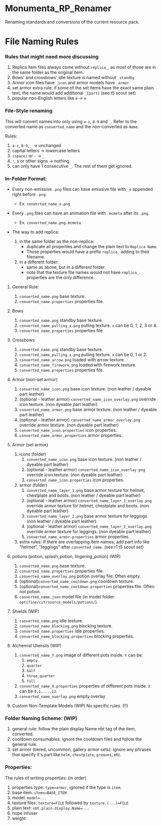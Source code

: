 # Monumenta_RP_Renamer
Renaming standards and conversions of the current resource pack.

# File Naming Rules

### Rules that might need more discussing
1. Replica item files always come without `replica_`, as most of those are in the same folder as the original item.
2. Bows' and crossbows' idle texture is named without `_standby`
3. Armor icon files have `_icon` and armor models have `_armor`
4. set armor extra rule: if some of the set items have the exact same plain text, the name would add additional `_[part]` (see t5 scout set)
5. popular non-English letters like `é` -> `e`

### File-Style renaming
This will convert names into only using `a-z`, `0-9` and `_`.
Refer to the converted name as `converted_name` and the non-converted as `Name`.

Rules:
1. `a-z`, `0-9`, `_` -> unchanged
2. capital letters -> lowercase letters
3.  `(space)` or `-` -> `_`
4. `'`, `$` or other signs -> nothing
5. can only have 1 consecutive `_`. The rest of them get ignored.

### In-Folder Format:

- Every non-emissive `.png` files can have emissive file with `_e` appended right before `.png`.
	- Ex. `converted_name_e.png`

- Every `.png` files can have an animation file with `.mcmeta` after its `.png`.
	- Ex. `converted_name.png.mcmeta`

- The way to add replica:
	1. in the same folder as the non-replica:
 		- duplicate all properties and change the plain text to `Replica Name`.
   		- Those properties would have a prefix `replica_` adding to their filename.
	2. in a different folder:
		- same as above, but in a different folder.
  		- note that the texture file names would not have `replica_`. properties are the only difference.

1. General Rule:
	1. `converted_name.png` base texture.
	2. `converted_name.properties` properties file.

2. Bows
	1. `converted_name.png` standby base texture.
	2. `converted_name_pulling_x.png` pulling texture. `x` can be 0, 1, 2, 3 or 4.
	3. `converted_name.properties` properties file.

3. Crossbows
	1. `converted_name.png` standby base texture.
	2. `converted_name_pulling_x.png` pulling texture. `x` can be 0, 1 or 2.
	3. `converted_name_arrow.png` loaded with arrow texture.
	4. `converted_name_firework.png` loaded with firework texture.
	5. `converted_name.properties` properties file.

4. Armor (non-set armor)
	1. `converted_name_icon.png` base icon texture. (non leather / dyeable part leather)
	2. (optional - leather armor) `converted_name_icon_overlay.png` override icon texture. (non dyeable part leather)
	3. `converted_name_armor.png` base armor texture. (non leather / dyeable part leather)
	4. (optional - leather armor) `converted_name_armor_overlay.png` override armor texture. (non dyeable part leather)
	5. `converted_name_icon.properties` icon properties.
	6. `converted_name_armor.properties` armor properties.

5. Armor (set armor)
	1. icons (folder)
		1. `converted_name_icon.png` base icon texture. (non leather / dyeable part leather)
		2. (optional - leather armor) `converted_name_icon_overlay.png` override icon texture. (non dyeable part leather)
		3. `converted_name_icon.properties` icon properties.
	2. armor (folder)
		1. `converted_name_layer_1.png` base armor texture for helmet, chestplate and boots. (non leather / dyeable part leather)
		2. (optional - leather armor) `converted_name_layer_1_overlay.png` override armor texture for helmet, chestplate and boots. (non dyeable part leather)
		3. `converted_name_layer_2.png` base armor texture for leggings. (non leather / dyeable part leather)
		4. (optional - leather armor) `converted_name_layer_2_overlay.png` override armor texture for leggings. (non dyeable part leather)
		5. `converted_name_armor.properties` armor properties.
	3. extra rules:
			If there are overlapping item names, add part info like "helmet", "leggings" after `converted_name`. (see r1 t5 scout set)

6. potions (potion, splash_potion, lingering_potion) (WIP)
	1. `converted_name.png` base texture.
	2. `converted_name.properties` properties file.
	3. `converted_name_overlay.png` potion overlay file. Often empty.
	4. (optional)`converted_name_cooldown.png` cooldown texture.
	5. (optional)`converted_name_cooldown.properties` properties file. Often not potion.
	6. `converted_name.json` model file (in model folder: `optifine/cit/source_models/potions/`).

7. Shields (WIP)
	1. `converted_name.png` idle texture.
	2. `converted_name_blocking.png` blocking texture.
	3. `converted_name.properties` idle properties.
	4. `converted_name_blocking.properties` blocking properties.

8. Alchemist Utensils (WIP)
	1. `converted_name_Y.png` image of different pots inside. `Y` can be:
		1. `empty`
		2. `quarter`
		3. `half`
		4. `three_quarter`
		5. `full`
	2. `converted_name_X.properties` properties of different pots inside. `X` can be `0,1,...,12`.
	3. `converted_name_overlay.png` empty overlay

9. Custom Non-Template Models (WIP)
	No specific rules. (!!)


### Folder Naming Scheme: (WIP)
1. general rule: follow the plain.display.Name nbt tag of the item, converted.
2. cooldown consumables: ignore the cooldown files and follow the general rule.
3. set armor (tiered, uncommon, gallery armor sets): ignore any phrases that specify it's part like `helm`, `chestplate`, `greaves`, etc.

### Properties:
The rules of writing properties: (in order)

1. properties type: `type=armor`, ignored if the type is `item`.
2. base item: `items=BASE_ITEM`
3. model: `model=...`
4. texture files: `texture=FILE` followed by `texture.(...)=FILE`
5. plain text: `nbt.plain.display.Name=...`
6. hope infuser
7. weight
